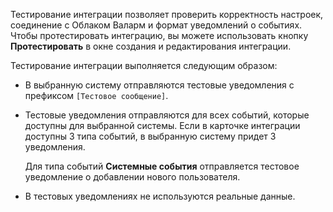 Тестирование интеграции позволяет проверить корректность настроек, соединение с Облаком Валарм и формат уведомлений о событиях. Чтобы протестировать интеграцию, вы можете использовать кнопку **Протестировать** в окне создания и редактирования интеграции.

Тестирование интеграции выполняется следующим образом:

* В выбранную систему отправляются тестовые уведомления с префиксом `[Тестовое сообщение]`.
* Тестовые уведомления отправляются для всех событий, которые доступны для выбранной системы. Если в карточке интеграции доступны 3 типа событий, в выбранную систему придет 3 уведомления.

    Для типа событий **Системные события** отправляется тестовое уведомление о добавлении нового пользователя.

* В тестовых уведомлениях не используются реальные данные.
